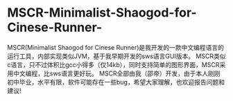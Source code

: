# MSCR-Minimalist-Shaogod-for-Cinese-Runner-
MSCR(Minimalist Shaogod for Cinese Runner)是我开发的一款中文编程语言的运行工具，内部实现类似JVM，基于我早期开发的sws语言GUI版本。 MSCR类似c语言，只不过体积比gcc小得多（仅14kb），同时支持简单的图形界面，MSCR采用中文编程，比sws语言更好玩。 MSCR全部由我（邵帝）开发，由于本人刚刚初中毕业，水平有限，软件可能存在一些bug，希望大家理解，也欢迎报告问题和建议!
